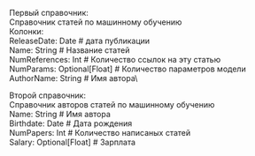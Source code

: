 Первый справочник:\
Справочник статей по машинному обучению\
Колонки:\
ReleaseDate: Date              # дата публикации\
Name:  String                  # Название статей\
NumReferences:  Int            # Количество ссылок на эту статью\
NumParams:  Optional[Float]    # Количество параметров модели\
AuthorName: String             # Имя автора\


Второй справочник:\
Справочник авторов статей по машинному обучению\
Name: String                   # Имя автора\
Birthdate: Date                # Дата рождения\
NumPapers: Int                 # Количество написаных статей\
Salary: Optional[Float]        # Зарплата
